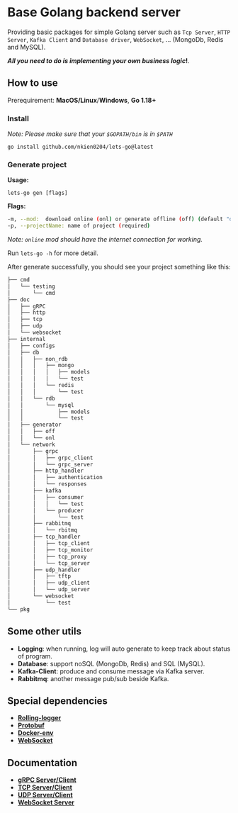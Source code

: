 # Base Golang backend server
Providing basic packages for simple Golang server such as `Tcp Server`, `HTTP Server`, `Kafka Client` and `Database driver`, `WebSocket`, ... (MongoDb, Redis and MySQL).

***All you need to do is implementing your own business logic*!**.

## How to use
Prerequirement: **MacOS/Linux**/**Windows**, **Go 1.18+**

### Install 
*Note: Please make sure that your `$GOPATH/bin` is in `$PATH`*
```shell
go install github.com/nkien0204/lets-go@latest
```
### Generate project
**Usage:**
```shell
lets-go gen [flags]
```
**Flags:**
```bash
-m, --mod:  download online (onl) or generate offline (off) (default "onl")
-p, --projectName: name of project (required)
```
*Note: `online` mod should have the internet connection for working.*

Run `lets-go -h` for more detail.


After generate successfully, you should see your project something like this:
```bash
├── cmd
│   └── testing
│       └── cmd
├── doc
│   ├── gRPC
│   ├── http
│   ├── tcp
│   ├── udp
│   └── websocket
├── internal
│   ├── configs
│   ├── db
│   │   ├── non_rdb
│   │   │   ├── mongo
│   │   │   │   ├── models
│   │   │   │   └── test
│   │   │   └── redis
│   │   │       └── test
│   │   └── rdb
│   │       └── mysql
│   │           ├── models
│   │           └── test
│   ├── generator
│   │   ├── off
│   │   └── onl
│   └── network
│       ├── grpc
│       │   ├── grpc_client
│       │   └── grpc_server
│       ├── http_handler
│       │   ├── authentication
│       │   └── responses
│       ├── kafka
│       │   ├── consumer
│       │   │   └── test
│       │   └── producer
│       │       └── test
│       ├── rabbitmq
│       │   └── rbitmq
│       ├── tcp_handler
│       │   ├── tcp_client
│       │   ├── tcp_monitor
│       │   ├── tcp_proxy
│       │   └── tcp_server
│       ├── udp_handler
│       │   ├── tftp
│       │   ├── udp_client
│       │   └── udp_server
│       └── websocket
│           └── test
└── pkg
```

## Some other utils
- **Logging**: when running, log will auto generate to keep track about status of program.
- **Database**: support noSQL (MongoDb, Redis) and SQL (MySQL).
- **Kafka-Client**: produce and consume message via Kafka server.
- **Rabbitmq**: another message pub/sub beside Kafka.

## Special dependencies
- **[Rolling-logger](https://github.com/nkien0204/rolling-logger)**
- **[Protobuf](https://github.com/nkien0204/protobuf)**
- **[Docker-env](https://github.com/nkien0204/docker-env-setup)**
- **[WebSocket](https://github.com/gorilla/websocket)**

## Documentation
- **[gRPC Server/Client](doc/gRPC/README.md)**
- **[TCP Server/Client](doc/tcp/README.md)**
- **[UDP Server/Client](doc/udp/README.md)**
- **[WebSocket Server](doc/websocket/README.md)**